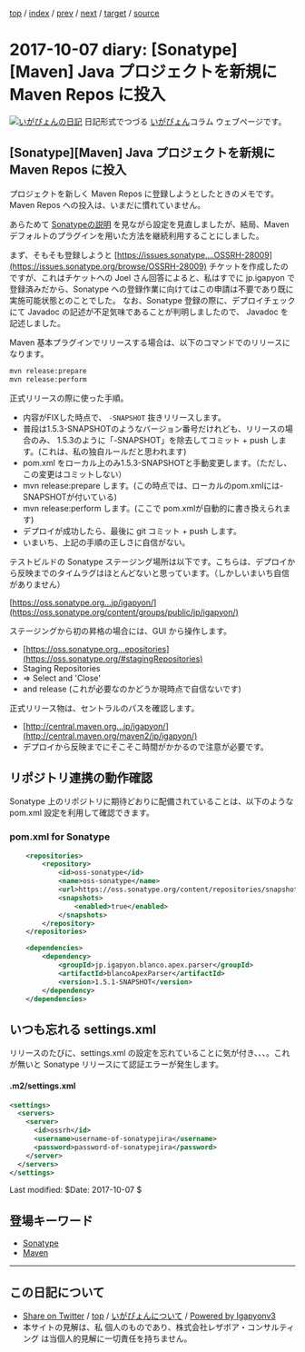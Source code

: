 [top](../index.html) 
 / [index](index.html) 
 / [prev](ig171004.html) 
 / [next](ig171008.html) 
 / [target](https://www.igapyon.jp/igapyon/diary/2017/ig171007.html) 
 / [source](https://github.com/igapyon/diary/blob/master/2017/ig171007.src.md) 

2017-10-07 diary: [Sonatype][Maven] Java プロジェクトを新規に Maven Repos に投入
=====================================================================================================
[![いがぴょんの日記](https://www.igapyon.jp/igapyon/diary/images/iga200306s.jpg "いがぴょん")](https://www.igapyon.jp/igapyon/diary/memo/memoigapyon.html) 日記形式でつづる [いがぴょん](https://www.igapyon.jp/igapyon/diary/memo/memoigapyon.html)コラム ウェブページです。

## [Sonatype][Maven] Java プロジェクトを新規に Maven Repos に投入

プロジェクトを新しく Maven Repos に登録しようとしたときのメモです。Maven Repos への投入は、いまだに慣れていません。

あらためて [Sonatypeの説明](http://central.sonatype.org/pages/apache-maven.html) を見ながら設定を見直しましたが、結局、Maven デフォルトのプラグインを用いた方法を継続利用することにしました。

まず、そもそも登録しようと [https://issues.sonatype....OSSRH-28009](https://issues.sonatype.org/browse/OSSRH-28009) チケットを作成したのですが、これはチケットへの Joel さん回答によると、私はすでに jp.igapyon で登録済みだから、Sonatype への登録作業に向けてはこの申請は不要であり既に実施可能状態とのことでした。
なお、Sonatype 登録の際に、デプロイチェックにて Javadoc の記述が不足気味であることが判明しましたので、 Javadoc を記述しました。

Maven 基本プラグインでリリースする場合は、以下のコマンドでのリリースになります。

```sh
mvn release:prepare
mvn release:perform
```

正式リリースの際に使った手順。

* 内容がFIXした時点で、 `-SNAPSHOT` 抜きリリースします。
* 普段は1.5.3-SNAPSHOTのようなバージョン番号だけれども、リリースの場合のみ、 1.5.3のように「-SNAPSHOT」を除去してコミット + push します。(これは、私の独自ルールだと思われます)
* pom.xml をローカル上のみ1.5.3-SNAPSHOTと手動変更します。（ただし、この変更はコミットしない）
* mvn release:prepare します。(この時点では、ローカルのpom.xmlには-SNAPSHOTが付いている)
* mvn release:perform します。(ここで pom.xmlが自動的に書き換えられます)
* デプロイが成功したら、最後に git コミット + push します。
* いまいち、上記の手順の正しさに自信がない。

テストビルドの Sonatype ステージング場所は以下です。こちらは、デプロイから反映までのタイムラグはほとんどないと思っています。（しかしいまいち自信がありません）

[https://oss.sonatype.org...jp/igapyon/](https://oss.sonatype.org/content/groups/public/jp/igapyon/)

ステージングから初の昇格の場合には、GUI から操作します。

* [https://oss.sonatype.org...epositories](https://oss.sonatype.org/#stagingRepositories)
* Staging Repositories
* => Select and 'Close'
* and release (これが必要なのかどうか現時点で自信ないです)

正式リリース物は、セントラルのパスを確認します。
* [http://central.maven.org...jp/igapyon/](http://central.maven.org/maven2/jp/igapyon/)
* デプロイから反映までにそこそこ時間がかかるので注意が必要です。

## リポジトリ連携の動作確認

Sonatype 上のリポジトリに期待どおりに配備されていることは、以下のような pom.xml 設定を利用して確認できます。

### pom.xml for Sonatype

```xml
    <repositories>
        <repository>
            <id>oss-sonatype</id>
            <name>oss-sonatype</name>
            <url>https://oss.sonatype.org/content/repositories/snapshots/</url>
            <snapshots>
                <enabled>true</enabled>
            </snapshots>
        </repository>
    </repositories>

    <dependencies>
        <dependency>
            <groupId>jp.igapyon.blanco.apex.parser</groupId>
            <artifactId>blancoApexParser</artifactId>
            <version>1.5.1-SNAPSHOT</version>
        </dependency>
    </dependencies>
```

## いつも忘れる settings.xml

リリースのたびに、settings.xml の設定を忘れていることに気が付き、、、。これが無いと Sonatype リリースにて認証エラーが発生します。

#### .m2/settings.xml

```xml
<settings>
  <servers>
    <server>
      <id>ossrh</id>
      <username>username-of-sonatypejira</username>
      <password>password-of-sonatypejira</password>
    </server>
  </servers>
</settings>
```

Last modified: $Date: 2017-10-07 $

## 登場キーワード

* [Sonatype](../keyword/sonatype.html)
* [Maven](../keyword/maven.html)

----------------------------------------------------------------------------------------------------

## この日記について

* [Share on Twitter](https://twitter.com/intent/tweet?hashtags=igapyon%2Cdiary%2C%E3%81%84%E3%81%8C%E3%81%B4%E3%82%87%E3%82%93%2CSonatype%2CMaven&text=%5BSonatype%5D%5BMaven%5D+Java+%E3%83%97%E3%83%AD%E3%82%B8%E3%82%A7%E3%82%AF%E3%83%88%E3%82%92%E6%96%B0%E8%A6%8F%E3%81%AB+Maven+Repos+%E3%81%AB%E6%8A%95%E5%85%A5&url=https%3A%2F%2Fwww.igapyon.jp%2Figapyon%2Fdiary%2F2017%2Fig171007.html) / [top](../index.html) / [いがぴょんについて](https://www.igapyon.jp/igapyon/diary/memo/memoigapyon.html) / [Powered by Igapyonv3](https://github.com/igapyon/igapyonv3)
* 本サイトの見解は、私 個人のものであり、株式会社レザボア・コンサルティング は当個人的見解に一切責任を持ちません。 
